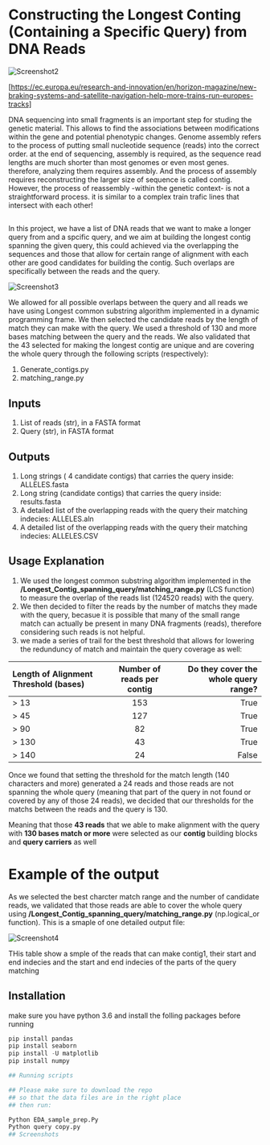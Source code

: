 
# Constructing the Longest Conting (Containing a Specific Query) from DNA Reads 


![Screenshot2](https://user-images.githubusercontent.com/65971542/163245219-c43f2fd1-6479-470a-8801-9b470b5ef729.png)

[https://ec.europa.eu/research-and-innovation/en/horizon-magazine/new-braking-systems-and-satellite-navigation-help-more-trains-run-europes-tracks]

DNA sequencing into small fragments is an important step for studing the genetic material. This allows to find the associations between modifications within the gene and potential phenotypic changes. Genome assembly refers to the process of putting small nucleotide sequence (reads) into the correct order. at the end of sequencing, assembly is required, as the sequence read lengths are much shorter than most genomes or even most genes. therefore, analyzing them requires assembly. And the process of assembly requires reconstructing the larger size of sequence is called contig. However, the process of reassembly  -within the genetic context- is not a straightforward process. it is similar to a complex train trafic lines that intersect with each other! 
##

In this project, we have a list of DNA reads that we want to make a longer query from and a spcific query, and we aim at building the longest contig spanning the given query, this could achieved via the overlapping the sequences and those that allow for certain range of alignment with each other are good candidates for building the contig. Such overlaps are specifically between the reads and the query. 

![Screenshot3](https://user-images.githubusercontent.com/65971542/163247740-ab9fdc49-9b2f-4fe4-afb4-382091e84efb.png)

We allowed for all possible overlaps between the query and all reads we have using Longest common substring algorithm implemented in a dynamic programming frame. We then selected the candidate reads by the length of match they can make with the query. We used a threshold of 130 and more bases matching between the query and the reads. We also validated that the 43 selected for making the longest contig are unique and are covering the whole query through the following scripts (respectively):
1. Generate_contigs.py
2. matching_range.py 

## Inputs
1. List of reads (str), in a FASTA format
2. Query (str), in FASTA format
## Outputs
1. Long strings ( 4 candidate contigs) that carries the query inside: ALLELES.fasta
2. Long string (candidate contigs) that carries the query inside: results.fasta
3. A detailed list of the overlapping reads with the query their matching indecies: ALLELES.aln
4. A detailed list of the overlapping reads with the query their matching indecies: ALLELES.CSV

## Usage Explanation
1. We used the longest common substring algorithm implemented in the **/Longest_Contig_spanning_query/matching_range.py** (LCS function) to measure the overlap of the reads list (124520 reads) with the query. 
2. We then decided to filter the reads by the number of matchs they made with the query, becasue it is possible that many of the small range match can actually be present in many DNA fragments (reads), therefore considering such reads is not helpful.
3. we made a series of trail for the best threshold that allows for lowering the redunduncy of match and maintain the query coverage as well:

|Length of Alignment Threshold (bases) |Number of reads per contig |Do they cover the whole query range? |
| :----------------------------------- |:-------------------------:| -----------------------------------:|
| > 13                                 |153                        |True                                 |
| > 45                                 |127                        |True                                 |
| > 90                                 |82                         |True                                 |
| > 130                                |43                         |True                                 |
| > 140                                |24                         |False                                |

Once we found that setting the threshold for the match length (140 characters and more) generated a 24 reads and those reads are not spanning the whole query (meaning that part of the query in not found or covered by any of those 24 reads), we decided that our thresholds for the matchs between the reads and the query is 130.

Meaning that those **43 reads** that we able to make alignment with the query with **130 bases match or more** were selected as our **contig** building blocks and **query carriers** as well

# Example of the output
As we selected the best charcter match range and the number of candidate reads, we validated that those reads are able to cover the whole query using **/Longest_Contig_spanning_query/matching_range.py** (np.logical_or function). This is a smaple of one detailed output file:

![Screenshot4](https://user-images.githubusercontent.com/65971542/163257747-81e9e0b9-c953-41cb-a00d-d50a903dab9c.png)

THis table show a smple of the reads that can make contig1, their start and end indecies and the start and end indecies of the parts of the query matching 

## Installation
make sure you have python 3.6 and 
install the folling packages before running
```python
pip install pandas
pip install seaborn
pip install -U matplotlib
pip install numpy

## Running scripts

## Please make sure to download the repo 
## so that the data files are in the right place
## then run:

Python EDA_sample_prep.Py
Python query copy.py
## Screenshots



